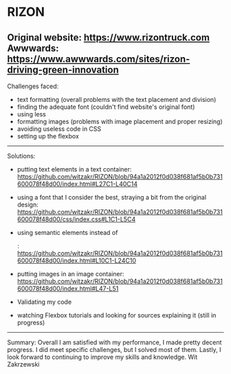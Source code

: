 # RIZON
Original website: https://www.rizontruck.com
Awwwards: https://www.awwwards.com/sites/rizon-driving-green-innovation
-----------------------------------------------------
Challenges faced:
- text formatting (overall problems with the text placement and division)
- finding the adequate font (couldn't find website's original font)
- using less <div> 
- formatting images (problems with image placement and proper resizing)
- avoiding useless code in CSS
- setting up the flexbox
-----------------------------------------------------
Solutions: 
- putting text elements in a text container:
https://github.com/witzakr/RIZON/blob/94a1a2012f0d038f681af5b0b731600078f48d00/index.html#L27C1-L40C14
    
- using a font that I consider the best, straying a bit from the original design:
https://github.com/witzakr/RIZON/blob/94a1a2012f0d038f681af5b0b731600078f48d00/css/index.css#L1C1-L5C4

- using semantic elements instead of <div>:
https://github.com/witzakr/RIZON/blob/94a1a2012f0d038f681af5b0b731600078f48d00/index.html#L10C1-L24C10

- putting images in an image container:
https://github.com/witzakr/RIZON/blob/94a1a2012f0d038f681af5b0b731600078f48d00/index.html#L47-L51
    
- Validating my code
- watching Flexbox tutorials and looking for sources explaining it (still in progress)
-----------------------------------------------------
Summary:
Overall I am satisfied with my performance, I made pretty decent progress. I did meet specific challenges, but I solved most of them. Lastly, I look forward to continuing to improve my skills and knowledge.
Wit Zakrzewski
